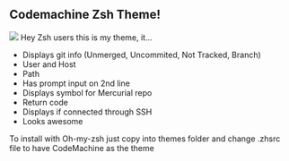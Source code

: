 Codemachine Zsh Theme!
----------------------
![](https://raw.github.com/CodeMonkeyMike/ZshTheme-CodeMachine/blob/master/sample.png)
Hey Zsh users this is my theme, it...

  * Displays git info (Unmerged, Uncommited, Not Tracked, Branch)
  * User and Host
  * Path
  * Has prompt input on 2nd line
  * Displays symbol for Mercurial repo
  * Return code
  * Displays if connected through SSH
  * Looks awesome

To install with Oh-my-zsh just copy into themes folder and change .zhsrc file to have CodeMachine as the theme
